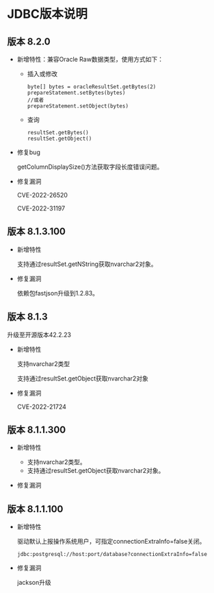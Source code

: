 # JDBC版本说明<a name="ZH-CN_TOPIC_0000001455917029"></a>

## 版本 8.2.0<a name="section336753974214"></a>

-   新增特性：兼容Oracle Raw数据类型，使用方式如下：
    -   插入或修改

        ```
        byte[] bytes = oracleResultSet.getBytes(2)
        prepareStatement.setBytes(bytes)
        //或者
        prepareStatement.setObject(bytes)
        ```

    -   查询

        ```
        resultSet.getBytes()
        resultSet.getObject()
        ```


-   修复bug

    getColumnDisplaySize\(\)方法获取字段长度错误问题。


-   修复漏洞

    CVE-2022-26520

    CVE-2022-31197


## 版本 8.1.3.100<a name="section13824125914446"></a>

-   新增特性

    支持通过resultSet.getNString获取nvarchar2对象。

-   修复漏洞

    依赖包fastjson升级到1.2.83。


## 版本 8.1.3<a name="section1769165512595"></a>

升级至开源版本42.2.23

-   新增特性

    支持nvarchar2类型

    支持通过resultSet.getObject获取nvarchar2对象


-   修复漏洞

    CVE-2022-21724


## 版本 8.1.1.300<a name="section19756125117346"></a>

-   新增特性
    -   支持nvarchar2类型。
    -   支持通过resultSet.getObject获取nvarchar2对象。


-   修复漏洞

## 版本 8.1.1.100<a name="section13434115185011"></a>

-   新增特性

    驱动默认上报操作系统用户，可指定connectionExtraInfo=false关闭。

    ```
    jdbc:postgresql://host:port/database?connectionExtraInfo=false
    ```


-   修复漏洞

    jackson升级


